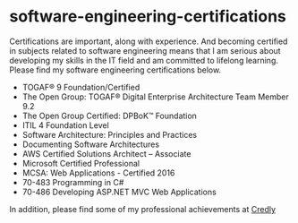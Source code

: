 # software-engineering-certifications
Certifications are important, along with experience. And becoming certified in subjects related to software engineering means that I am serious about developing my skills in the IT field and am committed to lifelong learning.
Please find my software engineering certifications below.

- TOGAF® 9 Foundation/Certified
- The Open Group: TOGAF® Digital Enterprise Architecture Team Member 9.2
- The Open Group Certified: DPBoK™ Foundation
- ITIL 4 Foundation Level
- Software Architecture: Principles and Practices
- Documenting Software Architectures
- AWS Certified Solutions Architect – Associate
- Microsoft Certified Professional
- MCSA: Web Applications - Certified 2016
- 70-483 Programming in C#
- 70-486 Developing ASP.NET MVC Web Applications

In addition, please find some of my professional achievements at [Credly](https://www.credly.com/users/mykhaylo-stepanyak/badges)


